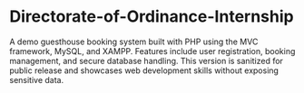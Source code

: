 # Directorate-of-Ordinance-Internship
A demo guesthouse booking system built with PHP using the MVC framework, MySQL, and XAMPP. Features include user registration, booking management, and secure database handling. This version is sanitized for public release and showcases web development skills without exposing sensitive data.
